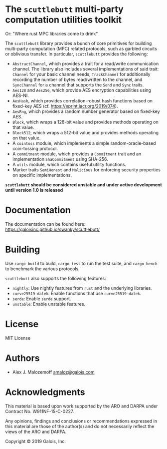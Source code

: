 # The `scuttlebutt` multi-party computation utilities toolkit
Or: "Where rust MPC libraries come to drink"

The `scuttlebutt` library provides a bunch of core primitives for building
multi-party computation (MPC) related protocols, such as garbled circuits or
oblivious transfer. In particular, `scuttlebutt` provides the following:

* `AbstractChannel`, which provides a trait for a read/write communication
  channel. The library also includes several implementations of said trait:
  `Channel` for your basic channel needs, `TrackChannel` for additionally
  recording the number of bytes read/written to the channel, and `SyncChannel`
  for a channel that supports the `Send` and `Sync` traits.
* `Aes128` and `Aes256`, which provide AES encryption capabilities using AES-NI.
* `AesHash`, which provides correlation-robust hash functions based on
  fixed-key AES (cf. <https://eprint.iacr.org/2019/074>).
* `AesRng`, which provides a random number generator based on fixed-key AES.
* `Block`, which wraps a 128-bit value and provides methods operating on that value.
* `Block512`, which wraps a 512-bit value and provides methods operating on that value.
* A `cointoss` module, which implements a simple random-oracle-based coin-tossing protocol.
* A `commitment` module, which provides a `Commitment` trait and an
  implementation `ShaCommitment` using SHA-256.
* A `utils` module, which contains useful utility functions.
* Marker traits `SemiHonest` and `Malicious` for enforcing security properties
  on specific implementations.

**`scuttlebutt` should be considered unstable and under active development until
version 1.0 is released**

# Documentation

The documentation can be found here: <https://galoisinc.github.io/swanky/scuttlebutt/>

# Building

Use `cargo build` to build, `cargo test` to run the test suite, and `cargo
bench` to benchmark the various protocols.

`scuttlebutt` also supports the following features:

* `nightly`: Use nightly features from `rust` and the underlying libraries.
* `curve25519-dalek`: Enable functions that use `curve25519-dalek`.
* `serde`: Enable `serde` support.
* `unstable`: Enable unstable features.

# License

MIT License

# Authors

- Alex J. Malozemoff <amaloz@galois.com>

# Acknowledgments

This material is based upon work supported by the ARO and DARPA under Contract
No. W911NF-15-C-0227.

Any opinions, findings and conclusions or recommendations expressed in this
material are those of the author(s) and do not necessarily reflect the views of
the ARO and DARPA.

Copyright © 2019 Galois, Inc.
